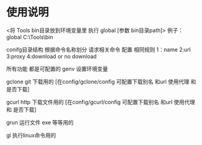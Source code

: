 # 使用说明
<将 Tools bin目录放到环境变量里 执行 global [参数 bin目录path]> 
例子：global C:\Tools\bin

conifg目录结构 根据命令名称划分
请求相关命令 配置 相同规则
1：name 2:url 3:proxy  4:download or no download


所有功能 都是可配置的
genv 设置环境变量

gclone git 下载用的 [在config/gclone/config 可配置下载别名 和url 使用代理 和 是否下载]

gcurl http 下载文件用的 [在config/gcurl/config 可配置下载别名 和url 使用代理 和 是否下载]

grun 运行文件 exe 等等用的

gl 执行linux命令用的